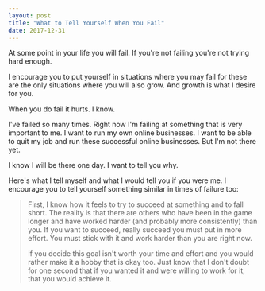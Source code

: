 ```yaml
---
layout: post
title: "What to Tell Yourself When You Fail"
date: 2017-12-31
---
```


At some point in your life you will fail. If you're not failing you're not trying hard enough.

I encourage you to put yourself in situations where you may fail for these are the only situations where you will also grow. And growth is what I desire for you.

When you do fail it hurts. I know.

I've failed so many times. Right now I'm failing at something that is very important to me. I want to run my own online businesses. I want to be able to quit my job and run these successful online businesses. But I'm not there yet.

I know I will be there one day. I want to tell you why.

Here's what I tell myself and what I would tell you if you were me. I encourage you to tell yourself something similar in times of failure too:

> First, I know how it feels to try to succeed at something and to fall short. The reality is that there are others who have been in the game longer and have worked harder (and probably more consistently) than you. If you want to succeed, really succeed you must put in more effort. You must stick with it and work harder than you are right now.
>
> If you decide this goal isn't worth your time and effort and you would rather make it a hobby that is okay too.  Just know that I don't doubt for one second that if you wanted it and were willing to work for it, that you would achieve it.

